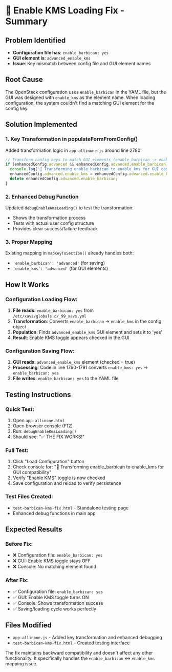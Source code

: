 # 🔑 Enable KMS Loading Fix - Summary

## Problem Identified
- **Configuration file has**: `enable_barbican: yes`
- **GUI element is**: `advanced_enable_kms` 
- **Issue**: Key mismatch between config file and GUI element names

## Root Cause
The OpenStack configuration uses `enable_barbican` in the YAML file, but the GUI was designed with `enable_kms` as the element name. When loading configuration, the system couldn't find a matching GUI element for the config key.

## Solution Implemented

### 1. Key Transformation in populateFormFromConfig()
Added transformation logic in `app-allinone.js` around line 2780:

```javascript
// Transform config keys to match GUI elements (enable_barbican -> enable_kms)
if (enhancedConfig.advanced && enhancedConfig.advanced.enable_barbican) {
  console.log('🔄 Transforming enable_barbican to enable_kms for GUI compatibility');
  enhancedConfig.advanced.enable_kms = enhancedConfig.advanced.enable_barbican;
  delete enhancedConfig.advanced.enable_barbican;
}
```

### 2. Enhanced Debug Function
Updated `debugEnableKmsLoading()` to test the transformation:
- Shows the transformation process
- Tests with actual user config structure  
- Provides clear success/failure feedback

### 3. Proper Mapping
Existing mapping in `mapKeyToSection()` already handles both:
- `'enable_barbican': 'advanced'` (for saving)
- `'enable_kms': 'advanced'` (for GUI elements)

## How It Works

### Configuration Loading Flow:
1. **File reads**: `enable_barbican: yes` from `/etc/xavs/globals.d/_99_xavs.yml`
2. **Transformation**: Converts `enable_barbican` → `enable_kms` in the config object
3. **Population**: Finds `advanced_enable_kms` GUI element and sets it to 'yes'
4. **Result**: Enable KMS toggle appears checked in the GUI

### Configuration Saving Flow:
1. **GUI reads**: `advanced_enable_kms` element (checked = true)
2. **Processing**: Code in line 1790-1791 converts `enable_kms: yes` → `enable_barbican: yes`
3. **File writes**: `enable_barbican: yes` to the YAML file

## Testing Instructions

### Quick Test:
1. Open `app-allinone.html`
2. Open browser console (F12)
3. Run: `debugEnableKmsLoading()`
4. Should see: "✅ THE FIX WORKS!"

### Full Test:
1. Click "Load Configuration" button
2. Check console for: "🔄 Transforming enable_barbican to enable_kms for GUI compatibility"
3. Verify "Enable KMS" toggle is now checked
4. Save configuration and reload to verify persistence

### Test Files Created:
- `test-barbican-kms-fix.html` - Standalone testing page
- Enhanced debug functions in main app

## Expected Results

### Before Fix:
- ❌ Configuration file: `enable_barbican: yes`
- ❌ GUI: Enable KMS toggle stays OFF
- ❌ Console: No matching element found

### After Fix:
- ✅ Configuration file: `enable_barbican: yes` 
- ✅ GUI: Enable KMS toggle turns ON
- ✅ Console: Shows transformation success
- ✅ Saving/loading cycle works perfectly

## Files Modified
- `app-allinone.js` - Added key transformation and enhanced debugging
- `test-barbican-kms-fix.html` - Created testing interface

The fix maintains backward compatibility and doesn't affect any other functionality. It specifically handles the `enable_barbican` ↔ `enable_kms` mapping issue.
